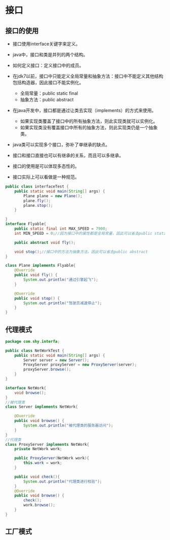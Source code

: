 # 接口

## 接口的使用

* 接口使用interface关键字来定义。
* java中，接口和类是并列的两个结构。
* 如何定义接口：定义接口中的成员。

* 在jdk7以前，接口中只能定义全局常量和抽象方法：接口中不能定义其他结构包括构造器，因此接口不能实例化。
  * 全局常量：public static final
  * 抽象方法：public abstract
* 在java开发中，接口都是通过让类去实现（implements）的方式来使用。
  * 如果实现类覆盖了接口中的所有抽象方法，则此实现类就可以实例化。
  * 如果实现类没有覆盖接口中所有的抽象方法，则此实现类仍是一个抽象类。
* java类可以实现多个接口，弥补了单继承的缺点。
* 接口和接口直接也可以有继承的关系，而且可以多继承。
* 接口的使用是可以体现多态性的。
* 接口实际上可以看做是一种规范。

~~~java
public class interfaceTest {
    public static void main(String[] args) {
        Plane plane = new Plane();
        plane.fly();
        plane.stop();
    }

}
interface Flyable{
    public static final int MAX_SPEED = 7900;
    int MIN_SPEED = 0;//因为接口中的属性都是全局常量，因此可以省去public static final。

    public abstract void fly();

    void stop();//接口中的方法为抽象方法，因此可以省去public abstract
}

class Plane implements Flyable{
    @Override
    public void fly() {
        System.out.println("通过引擎起飞");
    }

    @Override
    public void stop() {
        System.out.println("驾驶员减速停止");
    }
}
~~~

## 代理模式

~~~java
package com.shy.interfa;

public class NetWorkTest {
    public static void main(String[] args) {
        Server server = new Server();
        ProxyServer proxyServer = new ProxyServer(server);
        proxyServer.browse();
    }
}

interface NetWork{
    void browse();
}
//被代理类
class Server implements NetWork{

    @Override
    public void browse() {
        System.out.println("被代理类的服务器访问");
    }
}
//代理类
class ProxyServer implements NetWork{
    private NetWork work;

    public ProxyServer(NetWork work){
        this.work = work;
    }

    public void check(){
        System.out.println("代理类进行校验");
    }
    @Override
    public void browse() {
        check();
        work.browse();
    }
}
~~~

## 工厂模式